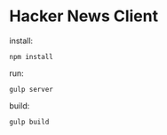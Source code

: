 # Hacker News Client

install:

```shell
npm install
```

run:

```shell
gulp server
```

build:

```shell
gulp build
```